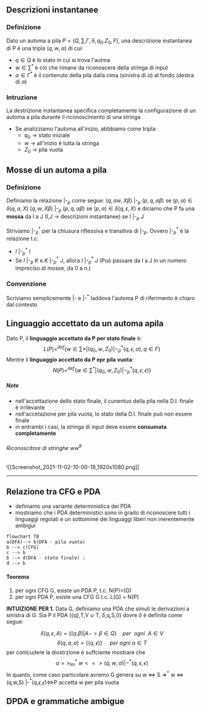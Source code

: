## Descrizioni instantanee

### Definizione
Dato un automa a pila $P = (Q, \sum,\Gamma,\delta,q_0.Z_0,F)$, una descrizione instantanea di P è una tripla $(q,w,\alpha)$ di cui:
- $q \in Q$ è lo stato in cui si trova l'autma
- $w \in \sum^*$ è ciò che rimane da riconoscere della stringa di input
- $\alpha \in \Gamma^*$ è il contenuto della pila dalla cima (sinistra di $\alpha$) al fondo (destra di $\alpha$)

### Intruzione
La destrizione instantanea specifica completamente la configurazione di un automa a pila durante il riconoscimento di una stringa
- Se analizziamo l'automa all'inizio, abbbiamo come tripla:
	- $q_0$ -> stato iniziale
	- $w$ -> all'inizio è tutta la stringa
	- $Z_0$ -> pila vuota

## Mosse di un automa a pila
### Definizione
Definiamo la relazione |-$_p$ come segue:
$(q,aw,X\beta)$ |-$_p$ $(p,q,\alpha\beta)$ se $(p,\alpha) \in \delta(q,a,X)$
$(q,w,X\beta$) |-$_p$ $(p,q,\alpha\beta)$ se $(p,\alpha) \in \delta(q,\epsilon,X)$
e diciamo che P fa una **mossa** da I a J (I,J -> descrizioni instantanee) se I |-$_p$ J

Striviamo |-$_p^*$ per la chiusura riflessiva e transitiva di |-$_p$. Ovvero |-$_p^*$ è la relazione t.c.
- $I$ |-$_p^*$ $I$
- Se $I$ |-$_p$ $K$ e $K$ |-$_p^*$ $J$, allora $I$ |-$_p^*$ $J$
(Può passare da I a J in un numero impreciso di mosse, da 0 a n.)
### Convenzione
Scriviamo semplicemente |- e |-$^*$ laddova l'automa P di riferimento è chiaro dal contesto

## Linguaggio accettato da un automa apila
Dato P, il **linguaggio accettato da P per stato finale** è:
$$L(P)=^{def}\{w \in \sum* | (q_0,w,Z_0) |-_p^*(q,\epsilon,\alpha),q\in  F\}$$
Mentre il **linguaggio accettato da P epr pila vuota**:
$$N(P)=^{def}\{w \in \sum^* | (q_0,w,Z_0) |-_p^* (q,\epsilon,\epsilon)\}$$
##### Note
- nell'accettazione dello stato finale, il cunentuo della pila nella D.I. finale è irrilevante
- nell'accetazione per pila vuota, lo stato della D.I. finale può non essere finale
- in entrambi i casi, la stringa di input deve essere **consumata completamente**

###### Riconoscitore di stringhe ww$^R$
![[Screenshot_2021-11-02-10-00-19_1920x1080.png]]


---

## Relazione tra CFG e PDA
- definiamo una variante deterministica dei PDA
- mostriamo che i PDA deterministici sono in grado di riconoscere tutti i linguaggi regolati e un sottoinime dei linguaggi liberi non inerentemente ambigui

```mermaid
flowchart TB
a(DFA)--> b(DFA - pila vuota)
b --> c(CFG)
c --> b
b --> d(DFA - stato finale) :
d --> b
```

#### Teorema
1. per ogni CFG G, esiste un PDA P, t.c. N(P)=(G)
1. per ogni PDA P, esiste una CFG G t.c. L(G) = N(P)

**INTUIZIONE PER 1.**
Data G, definiamo una PDA che simuli le derivazioni a sinistra di G. Sia P il PDA ({q},T,V $\cup$ T, $\delta$,q,S,0) dovre $\delta$ è definita come segue:

$$\delta(q,\epsilon,A) = \{(q.\beta)|A -> \beta \in Q\} \ \ \ \ per\ \ ogni\ \ A \in V$$
$$\delta(q,a,a) = \{(q,\epsilon)\}\ \ \ \ \ per\ ogni\ a \in T$$
per conlcudere la diostrzione è suffciente mostrare che 
$$\alpha =>_{lm}^*\ w <=> (q,w,\alpha) |-^*(q,\epsilon,\epsilon)$$
In quanto, come caso particolare.avremo
G genera su w <=> S =>$^*$ w <=>(q,w,S) |-$^*$(q,$\epsilon$,$\epsilon$)<=>P accetta w per pila vuota

## DPDA e grammatiche ambigue